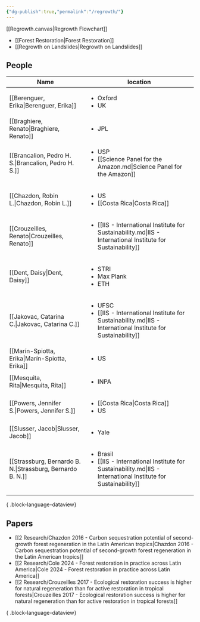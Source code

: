 ```yaml
---
{"dg-publish":true,"permalink":"/regrowth/"}
---
```


[[Regrowth.canvas|Regrowth Flowchart]]

- [[Forest Restoration\|Forest Restoration]]
- [[Regrowth on Landslides\|Regrowth on Landslides]]


## People
| Name                                                          | location                                                                                                                                    |
| ------------------------------------------------------------- | ------------------------------------------------------------------------------------------------------------------------------------------- |
| [[Berenguer, Erika\|Berenguer, Erika]]                     | <ul><li>Oxford</li><li>UK</li></ul>                                                                                                         |
| [[Braghiere, Renato\|Braghiere, Renato]]                   | <ul><li>JPL</li></ul>                                                                                                                       |
| [[Brancalion, Pedro H. S.\|Brancalion, Pedro H. S.]]       | <ul><li>USP</li><li>[[Science Panel for the Amazon.md\\|Science Panel for the Amazon]]</li></ul>                                            |
| [[Chazdon, Robin L.\|Chazdon, Robin L.]]                   | <ul><li>US</li><li>[[Costa Rica\\|Costa Rica]]</li></ul>                                                                                    |
| [[Crouzeilles, Renato\|Crouzeilles, Renato]]               | <ul><li>[[IIS - International Institute for Sustainability.md\\|IIS - International Institute for Sustainability]]</li></ul>                |
| [[Dent, Daisy\|Dent, Daisy]]                               | <ul><li>STRI</li><li>Max Plank</li><li>ETH</li></ul>                                                                                        |
| [[Jakovac, Catarina C.\|Jakovac, Catarina C.]]             | <ul><li>UFSC</li><li>[[IIS - International Institute for Sustainability.md\\|IIS - International Institute for Sustainability]]</li></ul>   |
| [[Marín-Spiotta, Erika\|Marín-Spiotta, Erika]]             | <ul><li>US</li></ul>                                                                                                                        |
| [[Mesquita, Rita\|Mesquita, Rita]]                         | <ul><li>INPA</li></ul>                                                                                                                      |
| [[Powers, Jennifer S.\|Powers, Jennifer S.]]               | <ul><li>[[Costa Rica\\|Costa Rica]]</li><li>US</li></ul>                                                                                    |
| [[Slusser, Jacob\|Slusser, Jacob]]                         | <ul><li>Yale</li></ul>                                                                                                                      |
| [[Strassburg, Bernardo B. N.\|Strassburg, Bernardo B. N.]] | <ul><li>Brasil</li><li>[[IIS - International Institute for Sustainability.md\\|IIS - International Institute for Sustainability]]</li></ul> |

{ .block-language-dataview}

## Papers
- [[2 Research/Chazdon 2016 - Carbon sequestration potential of second-growth forest regeneration in the Latin American tropics\|Chazdon 2016 - Carbon sequestration potential of second-growth forest regeneration in the Latin American tropics]]
- [[2 Research/Cole 2024 - Forest restoration in practice across Latin America\|Cole 2024 - Forest restoration in practice across Latin America]]
- [[2 Research/Crouzeilles 2017 - Ecological restoration success is higher for natural regeneration than for active restoration in tropical forests\|Crouzeilles 2017 - Ecological restoration success is higher for natural regeneration than for active restoration in tropical forests]]

{ .block-language-dataview}
